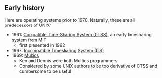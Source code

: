 
## Early history

Here are operating systems prior to 1970. Naturally, these are all predecessors of UNIX:

* 1961: [Compatible Time-Sharing System (CTSS)](https://en.wikipedia.org/wiki/Compatible_Time-Sharing_System), an early timesharing system from MIT
  * first presented in 1962
* 1967: [Incompatible Timesharing System (ITS)](https://github.com/PDP-10/its)
* 1969: [Multics](https://www.multicians.org/general.html)
  * Ken and Dennis were both Multics programmers
  * Considered by some UNIX authors to be too derivative of CTSS and cumbersome to be useful
